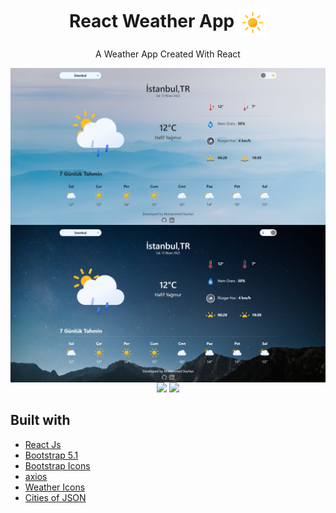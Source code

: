<h1 align="center">React Weather App <img align="center" src="src/Components/icons/01d.svg" width="45"></h1>
<p align="center">A Weather App Created With React</p>

<img align="center" src="./ss_light.png">

<br >
<img align="center" src="./ss_dark.png">

<br>
<div align="center">
<img src="https://img.shields.io/badge/React-20232A?style=for-the-badge&logo=react&logoColor=61DAFB"></img>
<img src="https://img.shields.io/badge/Bootstrap-563D7C?style=for-the-badge&logo=bootstrap&logoColor=white"></img>
</div>

## Built with

-   [React Js](https://reactjs.org)
-   [Bootstrap 5.1](https://getbootstrap.com/)
-   [Bootstrap Icons](https://icons.getbootstrap.com/)
-   [axios](https://www.npmjs.com/package/axios/)
-   [Weather Icons](https://bas.dev/projects/weather-icons)
-   [Cities of JSON](https://gist.github.com/ozdemirburak/4821a26db048cc0972c1beee48a408de)
